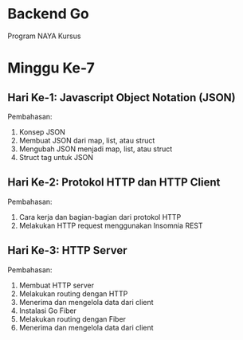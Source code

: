 # Backend Go
Program NAYA Kursus

# Minggu Ke-7

## Hari Ke-1: Javascript Object Notation (JSON)
Pembahasan:
1. Konsep JSON
2. Membuat JSON dari map, list, atau struct
3. Mengubah JSON menjadi map, list, atau struct
4. Struct tag untuk JSON

## Hari Ke-2: Protokol HTTP dan HTTP Client
Pembahasan:
1. Cara kerja dan bagian-bagian dari protokol HTTP
2. Melakukan HTTP request menggunakan Insomnia REST

## Hari Ke-3: HTTP Server
Pembahasan:
1. Membuat HTTP server
2. Melakukan routing dengan HTTP
3. Menerima dan mengelola data dari client
4. Instalasi Go Fiber
5. Melakukan routing dengan Fiber
6. Menerima dan mengelola data dari client

